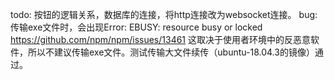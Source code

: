 todo:
按钮的逻辑关系，数据库的连接，将http连接改为websocket连接。
bug:
传输exe文件时，会出现Error: EBUSY: resource busy or locked
https://github.com/npm/npm/issues/13461
这取决于使用者环境中的反恶意软件，所以不建议传输exe文件。测试传输大文件续传（ubuntu-18.04.3的镜像）通过。